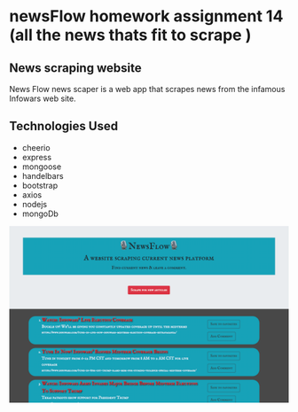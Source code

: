 # newsFlow homework assignment 14 (all the news thats fit to scrape )


## News scraping website

News Flow news scaper is a web app that scrapes news from the infamous Infowars web site.

## Technologies Used

* cheerio
* express
* mongoose
* handelbars
* bootstrap
* axios
* nodejs
* mongoDb

![ffSS](public/images/newsFlow.png)